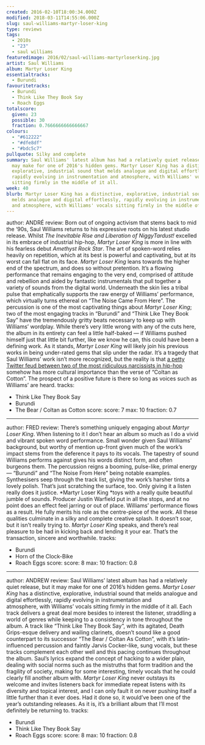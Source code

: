 ```yaml
---
created: 2016-02-10T18:00:34.000Z
modified: 2018-03-11T14:55:06.000Z
slug: saul-williams-martyr-loser-king
type: reviews
tags:
  - 2010s
  - "23"
  - saul williams
featuredimage: 2016/02/saul-williams-martyrloserking.jpg
artist: Saul Williams
album: Martyr Loser King
essentialtracks:
  - Burundi
favouritetracks:
  - Burundi
  - Think Like They Book Say
  - Roach Eggs
totalscore:
  given: 23
  possible: 30
  fraction: 0.7666666666666667
colours:
  - "#612222"
  - "#dfe8df"
  - "#bdc5c7"
pullquote: Silky and complete
summary: Saul Williams' latest album has had a relatively quiet release, but it
  may make for one of 2016's hidden gems. Martyr Loser King has a distinctive,
  explorative, industrial sound that melds analogue and digital effortlessly,
  rapidly evolving in instrumentation and atmosphere, with Williams' vocals
  sitting firmly in the middle of it all.
week: 40
blurb: Martyr Loser King has a distinctive, explorative, industrial sound that
  melds analogue and digital effortlessly, rapidly evolving in instrumentation
  and atmosphere, with Williams' vocals sitting firmly in the middle of it all.
---
```

author: ANDRÉ
review: Born out of ongoing activism that stems back to mid the ‘90s, Saul
  Williams returns to his expressive roots on his latest studio release. Whilst
  *The Inevitable Rise and Liberation of NiggyTardust!* excelled in its embrace
  of industrial hip-hop, *Martyr Loser King* is more in line with his fearless
  debut *Amethyst Rock Star*. The art of spoken-word relies heavily on
  repetition, which at its best is powerful and captivating, but at its worst
  can fall flat on its face. *Martyr Loser King* leans towards the higher end of
  the spectrum, and does so without pretention. It’s a flowing performance that
  remains engaging to the very end, comprised of attitude and rebellion and
  aided by fantastic instrumentals that pull together a variety of sounds from
  the digital world. Underneath the skin lies a tribal pulse that emphatically
  supports the raw energy of Williams’ performance, which virtually turns
  ethereal on “The Noise Came From Here”. The percussion is one of the most
  captivating things about *Martyr Loser King*; two of the most engaging tracks
  in “Burundi” and “Think Like They Book Say” have the tremendously gritty beats
  necessary to keep up with Williams’ wordplay. While there’s very little wrong
  with any of the cuts here, the album in its entirety can feel a little
  half-baked — if Williams pushed himself just that little bit further, like we
  know he can, this could have been a defining work. As it stands, *Martyr Loser
  King* will likely join his previous works in being under-rated gems that slip
  under the radar. It’s a tragedy that Saul Williams’ work isn’t more
  recognized, but the reality is that [a petty Twitter feud between two of the
  most ridiculous narcissists in
  hip-hop](<http://pitchfork.com/news/63189-kanye-west-viciously-attacks-wiz-khalifa-in-incredible-twitter-rant/>)
  somehow has more cultural importance than the verse of “Coltan as Cotton”. The
  prospect of a positive future is there so long as voices such as Williams’ are
  heard.
tracks:
  - Think Like They Book Say
  - ­Burundi
  - ­The Bear / Coltan as Cotton
score:
  score: 7
  max: 10
  fraction: 0.7
---
author: FRED
review: There’s something uniquely engaging about *Martyr Loser King*. When
  listening to it I don’t hear an album so much as I do a vivid and vibrant
  spoken word performance. Small wonder given Saul Williams’ background, but
  worthy of mention up-front given much of the work’s impact stems from the
  deference it pays to its vocals. The tapestry of sound Williams performs
  against gives his words distinct form, and often burgeons them. The percussion
  reigns a booming, pulse-like, primal energy — “Burundi” and “The Noise From
  Here” being notable examples. Synthesisers seep through the track list, giving
  the work’s harsher tints a lovely polish. That’s just scratching the surface,
  too. Only giving it a listen really does it justice. *Martyr Loser King *toys
  with a really quite beautiful jumble of sounds. Producer Justin Warfield put
  in all the stops, and at no point does an effect feel jarring or out of place.
  Williams’ performance flows as a result. He fully merits his role as the
  centre-piece of the work. All these qualities culminate in a silky and
  complete creative splash. It doesn’t soar, but it isn’t really trying to.
  *Martyr Loser King* speaks, and there’s real pleasure to be had in
  kicking back and lending it your ear. That’s the transaction, sincere and
  worthwhile.
tracks:
  - Burundi
  - ­Horn of the Clock-Bike
  - ­Roach Eggs
score:
  score: 8
  max: 10
  fraction: 0.8
---
author: ANDREW
review: Saul Williams’ latest album has had a relatively quiet release, but it
  may make for one of 2016’s hidden gems. *Martyr Loser King* has a distinctive,
  explorative, industrial sound that melds analogue and digital effortlessly,
  rapidly evolving in instrumentation and atmosphere, with Williams’ vocals
  sitting firmly in the middle of it all. Each track delivers a great deal more
  besides to interest the listener, straddling a world of genres while keeping
  to a consistency in tone throughout the album. A track like “Think Like They
  Book Say”, with its agitated, Death Grips-esque delivery and wailing
  clarinets, doesn’t sound like a good counterpart to its successor “The Bear /
  Coltan As Cotton”, with it’s latin-influenced percussion and faintly Jarvis
  Cocker-like, sung vocals, but these tracks complement each other well and this
  pacing continues throughout the album. Saul’s lyrics expand the concept of
  hacking to a wider plain, dealing with social norms such as the mistruths that
  form tradition and the fragility of society, making for some interesting,
  timely vocals that he could clearly fill another album with. *Martyr Loser
  King* never outstays its welcome and invites listeners back for immediate
  repeat listens with its diversity and topical interest, and I can only fault
  it on never pushing itself a little further than it ever does. Had it done so,
  it would’ve been one of the year’s outstanding releases. As it is, it’s a
  brilliant album that I’ll most definitely be returning to.
tracks:
  - Burundi
  - ­Think Like They Book Say
  - ­Roach Eggs
score:
  score: 8
  max: 10
  fraction: 0.8
